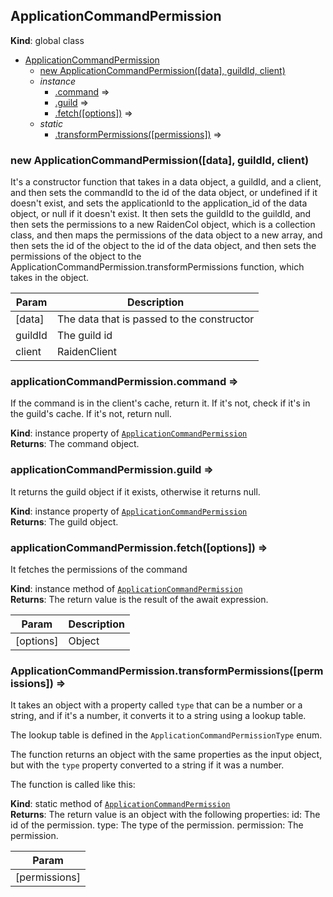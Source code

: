 <a name="ApplicationCommandPermission"></a>

## ApplicationCommandPermission

**Kind**: global class

- [ApplicationCommandPermission](#ApplicationCommandPermission)
  - [new ApplicationCommandPermission([data], guildId, client)](#new_ApplicationCommandPermission_new)
  - _instance_
    - [.command](#ApplicationCommandPermission+command) ⇒
    - [.guild](#ApplicationCommandPermission+guild) ⇒
    - [.fetch([options])](#ApplicationCommandPermission+fetch) ⇒
  - _static_
    - [.transformPermissions([permissions])](#ApplicationCommandPermission.transformPermissions) ⇒

<a name="new_ApplicationCommandPermission_new"></a>

### new ApplicationCommandPermission([data], guildId, client)

It's a constructor function that takes in a data object, a guildId, and a client, and then sets the
commandId to the id of the data object, or undefined if it doesn't exist, and sets the applicationId
to the application_id of the data object, or null if it doesn't exist. It then sets the guildId to
the guildId, and then sets the permissions to a new RaidenCol object, which is a collection class,
and then maps the permissions of the data object to a new array, and then sets the id of the object
to the id of the data object, and then sets the permissions of the object to the
ApplicationCommandPermission.transformPermissions function, which takes in the object.

| Param   | Description                                |
| ------- | ------------------------------------------ |
| [data]  | The data that is passed to the constructor |
| guildId | The guild id                               |
| client  | RaidenClient                               |

<a name="ApplicationCommandPermission+command"></a>

### applicationCommandPermission.command ⇒

If the command is in the client's cache, return it. If it's not, check if it's in the guild's cache.
If it's not, return null.

**Kind**: instance property of [<code>ApplicationCommandPermission</code>](#ApplicationCommandPermission)  
**Returns**: The command object.  
<a name="ApplicationCommandPermission+guild"></a>

### applicationCommandPermission.guild ⇒

It returns the guild object if it exists, otherwise it returns null.

**Kind**: instance property of [<code>ApplicationCommandPermission</code>](#ApplicationCommandPermission)  
**Returns**: The guild object.  
<a name="ApplicationCommandPermission+fetch"></a>

### applicationCommandPermission.fetch([options]) ⇒

It fetches the permissions of the command

**Kind**: instance method of [<code>ApplicationCommandPermission</code>](#ApplicationCommandPermission)  
**Returns**: The return value is the result of the await expression.

| Param     | Description |
| --------- | ----------- |
| [options] | Object      |

<a name="ApplicationCommandPermission.transformPermissions"></a>

### ApplicationCommandPermission.transformPermissions([permissions]) ⇒

It takes an object with a property called `type` that can be a number or a string, and if it's a
number, it converts it to a string using a lookup table.

The lookup table is defined in the `ApplicationCommandPermissionType` enum.

The function returns an object with the same properties as the input object, but with the `type`
property converted to a string if it was a number.

The function is called like this:

**Kind**: static method of [<code>ApplicationCommandPermission</code>](#ApplicationCommandPermission)  
**Returns**: The return value is an object with the following properties:
id: The id of the permission.
type: The type of the permission.
permission: The permission.

| Param         |
| ------------- |
| [permissions] |
